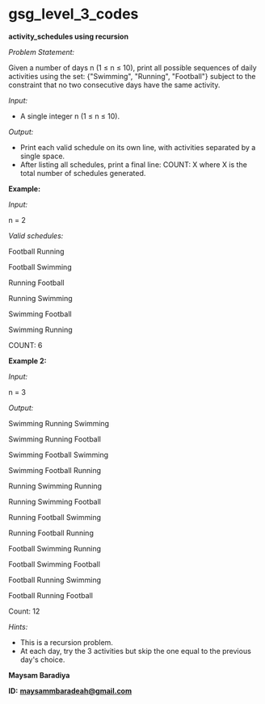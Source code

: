 # gsg_level_3_codes
**activity_schedules using recursion**

*Problem Statement:*

  Given a number of days n (1 ≤ n ≤ 10), print all possible sequences of daily activities using the set:
  {"Swimming", "Running", "Football"}
  subject to the constraint that no two consecutive days have the same activity.
  
*Input:*
  - A single integer n (1 ≤ n ≤ 10).

*Output:*
  - Print each valid schedule on its own line, with activities separated by a single space.
  - After listing all schedules, print a final line: COUNT: X where X is the total number of schedules
  generated.

**Example:**

 *Input:*

  n = 2

 *Valid schedules:*

  Football Running
  
  Football Swimming
  
  Running Football
  
  Running Swimming
  
  Swimming Football
  
  Swimming Running
  
  COUNT: 6

**Example 2:**

 *Input:*

  n = 3

 *Output:*

  Swimming Running Swimming
  
  Swimming Running Football
  
  Swimming Football Swimming
  
  Swimming Football Running
  
  Running Swimming Running
  
  Running Swimming Football
  
  Running Football Swimming
  
  Running Football Running
  
  Football Swimming Running
  
  Football Swimming Football
  
  Football Running Swimming
  
  Football Running Football
  
  
  Count: 12

*Hints:*

  - This is a recursion problem.
  - At each day, try the 3 activities but skip the one equal to the previous day's choice.


**Maysam Baradiya**

**ID:** **maysammbaradeah@gmail.com**
